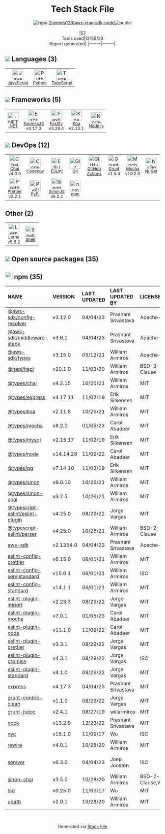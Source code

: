 <!--
&lt;--- Readme.md Snippet without images Start ---&gt;
## Tech Stack
2lambda123/aws-xray-sdk-node is built on the following main stack:

- [Mocha](http://mochajs.org/) – Javascript Testing Framework
- [Grunt](http://gruntjs.com/) – JS Build Tools / JS Task Runners
- [Python](https://www.python.org) – Languages
- [Node.js](http://nodejs.org/) – Frameworks (Full Stack)
- [.NET](http://www.microsoft.com/net/) – Frameworks (Full Stack)
- [ExpressJS](http://expressjs.com/) – Microframeworks (Backend)
- [JavaScript](https://developer.mozilla.org/en-US/docs/Web/JavaScript) – Languages
- [TypeScript](http://www.typescriptlang.org) – Languages
- [Chai](http://chaijs.com/) – Javascript Testing Framework
- [Koa](http://koajs.com/) – Microframeworks (Backend)
- [Codecov](https://codecov.io/) – Code Coverage
- [ESLint](http://eslint.org/) – Code Review
- [SinonJS](http://sinonjs.org/) – Javascript Testing Framework
- [Shell](https://en.wikipedia.org/wiki/Shell_script) – Shells
- [Lerna](https://lerna.js.org/) – Javascript Utilities & Libraries
- [Prettier](https://prettier.io/) – Code Review
- [Fastify](http://www.fastify.io/) – Microframeworks (Backend)
- [GitHub Actions](https://github.com/features/actions) – Continuous Integration

Full tech stack [here](/techstack.md)

&lt;--- Readme.md Snippet without images End ---&gt;

&lt;--- Readme.md Snippet with images Start ---&gt;
## Tech Stack
2lambda123/aws-xray-sdk-node is built on the following main stack:

- <img width='25' height='25' src='https://img.stackshare.io/service/832/mocha.png' alt='Mocha'/> [Mocha](http://mochajs.org/) – Javascript Testing Framework
- <img width='25' height='25' src='https://img.stackshare.io/service/845/falgg2jybmhgk16y62lr.png' alt='Grunt'/> [Grunt](http://gruntjs.com/) – JS Build Tools / JS Task Runners
- <img width='25' height='25' src='https://img.stackshare.io/service/993/pUBY5pVj.png' alt='Python'/> [Python](https://www.python.org) – Languages
- <img width='25' height='25' src='https://img.stackshare.io/service/1011/n1JRsFeB_400x400.png' alt='Node.js'/> [Node.js](http://nodejs.org/) – Frameworks (Full Stack)
- <img width='25' height='25' src='https://img.stackshare.io/service/1014/IoPy1dce_400x400.png' alt='.NET'/> [.NET](http://www.microsoft.com/net/) – Frameworks (Full Stack)
- <img width='25' height='25' src='https://img.stackshare.io/service/1163/hashtag.png' alt='ExpressJS'/> [ExpressJS](http://expressjs.com/) – Microframeworks (Backend)
- <img width='25' height='25' src='https://img.stackshare.io/service/1209/javascript.jpeg' alt='JavaScript'/> [JavaScript](https://developer.mozilla.org/en-US/docs/Web/JavaScript) – Languages
- <img width='25' height='25' src='https://img.stackshare.io/service/1612/bynNY5dJ.jpg' alt='TypeScript'/> [TypeScript](http://www.typescriptlang.org) – Languages
- <img width='25' height='25' src='https://img.stackshare.io/service/1725/chai.png' alt='Chai'/> [Chai](http://chaijs.com/) – Javascript Testing Framework
- <img width='25' height='25' src='https://img.stackshare.io/service/1726/5055057.png' alt='Koa'/> [Koa](http://koajs.com/) – Microframeworks (Backend)
- <img width='25' height='25' src='https://img.stackshare.io/service/2673/Codecov_Mark_Circle_Pink.png' alt='Codecov'/> [Codecov](https://codecov.io/) – Code Coverage
- <img width='25' height='25' src='https://img.stackshare.io/service/3337/Q4L7Jncy.jpg' alt='ESLint'/> [ESLint](http://eslint.org/) – Code Review
- <img width='25' height='25' src='https://img.stackshare.io/service/3509/logo.png' alt='SinonJS'/> [SinonJS](http://sinonjs.org/) – Javascript Testing Framework
- <img width='25' height='25' src='https://img.stackshare.io/service/4631/default_c2062d40130562bdc836c13dbca02d318205a962.png' alt='Shell'/> [Shell](https://en.wikipedia.org/wiki/Shell_script) – Shells
- <img width='25' height='25' src='https://img.stackshare.io/service/6207/OwqAUSQi_400x400.jpg' alt='Lerna'/> [Lerna](https://lerna.js.org/) – Javascript Utilities & Libraries
- <img width='25' height='25' src='https://img.stackshare.io/service/7035/default_66f265943abed56bcdbfca1c866a4261b1fbb063.jpg' alt='Prettier'/> [Prettier](https://prettier.io/) – Code Review
- <img width='25' height='25' src='https://img.stackshare.io/service/7609/24939410.png' alt='Fastify'/> [Fastify](http://www.fastify.io/) – Microframeworks (Backend)
- <img width='25' height='25' src='https://img.stackshare.io/service/11563/actions.png' alt='GitHub Actions'/> [GitHub Actions](https://github.com/features/actions) – Continuous Integration

Full tech stack [here](/techstack.md)

&lt;--- Readme.md Snippet with images End ---&gt;
-->
<div align="center">

# Tech Stack File
![](https://img.stackshare.io/repo.svg "repo") [2lambda123/aws-xray-sdk-node](https://github.com/2lambda123/aws-xray-sdk-node)![](https://img.stackshare.io/public_badge.svg "public")
<br/><br/>
|57<br/>Tools used|12/29/23 <br/>Report generated|
|------|------|
</div>

## <img src='https://img.stackshare.io/languages.svg'/> Languages (3)
<table><tr>
  <td align='center'>
  <img width='36' height='36' src='https://img.stackshare.io/service/1209/javascript.jpeg' alt='JavaScript'>
  <br>
  <sub><a href="https://developer.mozilla.org/en-US/docs/Web/JavaScript">JavaScript</a></sub>
  <br>
  <sub></sub>
</td>

<td align='center'>
  <img width='36' height='36' src='https://img.stackshare.io/service/993/pUBY5pVj.png' alt='Python'>
  <br>
  <sub><a href="https://www.python.org">Python</a></sub>
  <br>
  <sub></sub>
</td>

<td align='center'>
  <img width='36' height='36' src='https://img.stackshare.io/service/1612/bynNY5dJ.jpg' alt='TypeScript'>
  <br>
  <sub><a href="http://www.typescriptlang.org">TypeScript</a></sub>
  <br>
  <sub></sub>
</td>

</tr>
</table>

## <img src='https://img.stackshare.io/frameworks.svg'/> Frameworks (5)
<table><tr>
  <td align='center'>
  <img width='36' height='36' src='https://img.stackshare.io/service/1014/IoPy1dce_400x400.png' alt='.NET'>
  <br>
  <sub><a href="http://www.microsoft.com/net/">.NET</a></sub>
  <br>
  <sub></sub>
</td>

<td align='center'>
  <img width='36' height='36' src='https://img.stackshare.io/service/1163/hashtag.png' alt='ExpressJS'>
  <br>
  <sub><a href="http://expressjs.com/">ExpressJS</a></sub>
  <br>
  <sub>v4.17.3</sub>
</td>

<td align='center'>
  <img width='36' height='36' src='https://img.stackshare.io/service/7609/24939410.png' alt='Fastify'>
  <br>
  <sub><a href="http://www.fastify.io/">Fastify</a></sub>
  <br>
  <sub>v3.29.4</sub>
</td>

<td align='center'>
  <img width='36' height='36' src='https://img.stackshare.io/service/1726/5055057.png' alt='Koa'>
  <br>
  <sub><a href="http://koajs.com/">Koa</a></sub>
  <br>
  <sub>v2.13.1</sub>
</td>

<td align='center'>
  <img width='36' height='36' src='https://img.stackshare.io/service/1011/n1JRsFeB_400x400.png' alt='Node.js'>
  <br>
  <sub><a href="http://nodejs.org/">Node.js</a></sub>
  <br>
  <sub></sub>
</td>

</tr>
</table>

## <img src='https://img.stackshare.io/devops.svg'/> DevOps (12)
<table><tr>
  <td align='center'>
  <img width='36' height='36' src='https://img.stackshare.io/service/1725/chai.png' alt='Chai'>
  <br>
  <sub><a href="http://chaijs.com/">Chai</a></sub>
  <br>
  <sub>v4.3.0</sub>
</td>

<td align='center'>
  <img width='36' height='36' src='https://img.stackshare.io/service/2673/Codecov_Mark_Circle_Pink.png' alt='Codecov'>
  <br>
  <sub><a href="https://codecov.io/">Codecov</a></sub>
  <br>
  <sub></sub>
</td>

<td align='center'>
  <img width='36' height='36' src='https://img.stackshare.io/service/3337/Q4L7Jncy.jpg' alt='ESLint'>
  <br>
  <sub><a href="http://eslint.org/">ESLint</a></sub>
  <br>
  <sub></sub>
</td>

<td align='center'>
  <img width='36' height='36' src='https://img.stackshare.io/service/1046/git.png' alt='Git'>
  <br>
  <sub><a href="http://git-scm.com/">Git</a></sub>
  <br>
  <sub></sub>
</td>

<td align='center'>
  <img width='36' height='36' src='https://img.stackshare.io/service/11563/actions.png' alt='GitHub Actions'>
  <br>
  <sub><a href="https://github.com/features/actions">GitHub Actions</a></sub>
  <br>
  <sub></sub>
</td>

<td align='center'>
  <img width='36' height='36' src='https://img.stackshare.io/service/845/falgg2jybmhgk16y62lr.png' alt='Grunt'>
  <br>
  <sub><a href="http://gruntjs.com/">Grunt</a></sub>
  <br>
  <sub>v1.5.3</sub>
</td>

<td align='center'>
  <img width='36' height='36' src='https://img.stackshare.io/service/832/mocha.png' alt='Mocha'>
  <br>
  <sub><a href="http://mochajs.org/">Mocha</a></sub>
  <br>
  <sub>v10.2.0</sub>
</td>

<td align='center'>
  <img width='36' height='36' src='https://img.stackshare.io/service/2637/6I3oEOP4_400x400.jpg' alt='NuGet'>
  <br>
  <sub><a href="https://www.nuget.org/">NuGet</a></sub>
  <br>
  <sub></sub>
</td>

</tr>
<tr>
  <td align='center'>
  <img width='36' height='36' src='https://img.stackshare.io/service/7035/default_66f265943abed56bcdbfca1c866a4261b1fbb063.jpg' alt='Prettier'>
  <br>
  <sub><a href="https://prettier.io/">Prettier</a></sub>
  <br>
  <sub>v2.2.1</sub>
</td>

<td align='center'>
  <img width='36' height='36' src='https://img.stackshare.io/service/12572/-RIWgodF_400x400.jpg' alt='PyPI'>
  <br>
  <sub><a href="https://pypi.org/">PyPI</a></sub>
  <br>
  <sub></sub>
</td>

<td align='center'>
  <img width='36' height='36' src='https://img.stackshare.io/service/3509/logo.png' alt='SinonJS'>
  <br>
  <sub><a href="http://sinonjs.org/">SinonJS</a></sub>
  <br>
  <sub>v9.2.4</sub>
</td>

<td align='center'>
  <img width='36' height='36' src='https://img.stackshare.io/service/1120/lejvzrnlpb308aftn31u.png' alt='npm'>
  <br>
  <sub><a href="https://www.npmjs.com/">npm</a></sub>
  <br>
  <sub></sub>
</td>

</tr>
</table>

## Other (2)
<table><tr>
  <td align='center'>
  <img width='36' height='36' src='https://img.stackshare.io/service/6207/OwqAUSQi_400x400.jpg' alt='Lerna'>
  <br>
  <sub><a href="https://lerna.js.org/">Lerna</a></sub>
  <br>
  <sub>v5.5.2</sub>
</td>

<td align='center'>
  <img width='36' height='36' src='https://img.stackshare.io/service/4631/default_c2062d40130562bdc836c13dbca02d318205a962.png' alt='Shell'>
  <br>
  <sub><a href="https://en.wikipedia.org/wiki/Shell_script">Shell</a></sub>
  <br>
  <sub></sub>
</td>

</tr>
</table>


## <img src='https://img.stackshare.io/group.svg' /> Open source packages (35)</h2>

## <img width='24' height='24' src='https://img.stackshare.io/service/1120/lejvzrnlpb308aftn31u.png'/> npm (35)

|NAME|VERSION|LAST UPDATED|LAST UPDATED BY|LICENSE|VULNERABILITIES|
|:------|:------|:------|:------|:------|:------|
|[@aws-sdk/config-resolver](https://www.npmjs.com/@aws-sdk/config-resolver)|v3.12.0|04/04/23|Prashant Srivastava |Apache-2.0|N/A|
|[@aws-sdk/middleware-stack](https://www.npmjs.com/@aws-sdk/middleware-stack)|v3.6.1|04/04/23|Prashant Srivastava |Apache-2.0|N/A|
|[@aws-sdk/types](https://www.npmjs.com/@aws-sdk/types)|v3.15.0|05/12/21|William Armiros |Apache-2.0|N/A|
|[@hapi/hapi](https://www.npmjs.com/@hapi/hapi)|v20.1.0|11/03/20|William Armiros |BSD-3-Clause|N/A|
|[@types/chai](https://www.npmjs.com/@types/chai)|v4.2.15|10/26/21|William Armiros |MIT|N/A|
|[@types/express](https://www.npmjs.com/@types/express)|v4.17.11|11/02/19|Erik Silkensen |MIT|N/A|
|[@types/koa](https://www.npmjs.com/@types/koa)|v2.11.8|10/26/21|William Armiros |MIT|N/A|
|[@types/mocha](https://www.npmjs.com/@types/mocha)|v8.2.0|01/05/23|Carol Abadeer |MIT|N/A|
|[@types/mysql](https://www.npmjs.com/@types/mysql)|v2.15.17|11/02/19|Erik Silkensen |MIT|N/A|
|[@types/node](https://www.npmjs.com/@types/node)|v14.14.28|11/09/22|Carol Abadeer |MIT|N/A|
|[@types/pg](https://www.npmjs.com/@types/pg)|v7.14.10|11/02/19|Erik Silkensen |MIT|N/A|
|[@types/sinon](https://www.npmjs.com/@types/sinon)|v9.0.10|10/26/21|William Armiros |MIT|N/A|
|[@types/sinon-chai](https://www.npmjs.com/@types/sinon-chai)|v3.2.5|10/26/21|William Armiros |MIT|N/A|
|[@typescript-eslint/eslint-plugin](https://www.npmjs.com/@typescript-eslint/eslint-plugin)|v4.25.0|08/29/22|Jorge Vargas |MIT|N/A|
|[@typescript-eslint/parser](https://www.npmjs.com/@typescript-eslint/parser)|v4.25.0|10/26/21|William Armiros |BSD-2-Clause|N/A|
|[aws-sdk](https://www.npmjs.com/aws-sdk)|v2.1354.0|04/04/23|Prashant Srivastava |Apache-2.0|N/A|
|[eslint-config-prettier](https://www.npmjs.com/eslint-config-prettier)|v6.15.0|06/01/21|William Armiros |MIT|N/A|
|[eslint-config-semistandard](https://www.npmjs.com/eslint-config-semistandard)|v15.0.1|06/01/21|William Armiros |ISC|N/A|
|[eslint-config-standard](https://www.npmjs.com/eslint-config-standard)|v14.1.1|06/01/21|William Armiros |MIT|N/A|
|[eslint-plugin-import](https://www.npmjs.com/eslint-plugin-import)|v2.23.3|08/29/22|Jorge Vargas |MIT|N/A|
|[eslint-plugin-mocha](https://www.npmjs.com/eslint-plugin-mocha)|v7.0.1|01/05/23|Carol Abadeer |MIT|N/A|
|[eslint-plugin-node](https://www.npmjs.com/eslint-plugin-node)|v11.1.0|11/09/22|Carol Abadeer |MIT|N/A|
|[eslint-plugin-prettier](https://www.npmjs.com/eslint-plugin-prettier)|v3.3.1|08/29/22|Jorge Vargas |MIT|N/A|
|[eslint-plugin-promise](https://www.npmjs.com/eslint-plugin-promise)|v4.3.1|08/29/22|Jorge Vargas |ISC|N/A|
|[eslint-plugin-standard](https://www.npmjs.com/eslint-plugin-standard)|v4.1.0|08/29/22|Jorge Vargas |MIT|N/A|
|[express](https://www.npmjs.com/express)|v4.17.3|04/04/23|Prashant Srivastava |MIT|N/A|
|[grunt-contrib-clean](https://www.npmjs.com/grunt-contrib-clean)|v1.1.0|08/29/22|Jorge Vargas |MIT|N/A|
|[grunt-jsdoc](https://www.npmjs.com/grunt-jsdoc)|v2.4.1|08/27/19|willarmiros |MIT|N/A|
|[nock](https://www.npmjs.com/nock)|v13.2.9|12/23/22|Prashant Srivastava |MIT|N/A|
|[nyc](https://www.npmjs.com/nyc)|v15.1.0|11/09/17|Wu |ISC|N/A|
|[rewire](https://www.npmjs.com/rewire)|v4.0.1|10/28/20|William Armiros |MIT|N/A|
|[semver](https://www.npmjs.com/semver)|v6.3.0|04/04/23|Joep Joosten |ISC|[CVE-2022-25883](https://github.com/advisories/GHSA-c2qf-rxjj-qqgw) (Moderate)|
|[sinon-chai](https://www.npmjs.com/sinon-chai)|v3.5.0|10/28/20|William Armiros |BSD-2-Clause,WTFPL|N/A|
|[tsd](https://www.npmjs.com/tsd)|v0.25.0|11/09/17|Wu |MIT|N/A|
|[upath](https://www.npmjs.com/upath)|v2.0.1|10/28/20|William Armiros |MIT|N/A|

<br/>
<div align='center'>

Generated via [Stack File](https://github.com/marketplace/stack-file)
